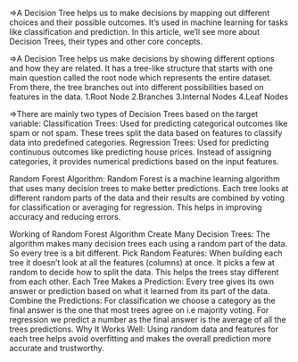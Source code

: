 =>A Decision Tree helps us to make decisions by mapping out different choices and their possible outcomes. It’s used in machine learning for tasks like classification and prediction. In this article, we’ll see more about Decision Trees, their types and other core concepts.

=>A Decision Tree helps us make decisions by showing different options and how they are related. It has a tree-like structure that starts with one main question called the root node which represents the entire dataset. From there, the tree branches out into different possibilities based on features in the data.
1.Root Node 
2.Branches
3.Internal Nodes
4.Leaf Nodes

=>There are mainly two types of Decision Trees based on the target variable:
Classification Trees: Used for predicting categorical outcomes like spam or not spam. These trees split the data based on features to classify data into predefined categories.
Regression Trees: Used for predicting continuous outcomes like predicting house prices. Instead of assigning categories, it provides numerical predictions based on the input features.


Random Forest Algorithm:
Random Forest is a machine learning algorithm that uses many decision trees to make better predictions. Each tree looks at different random parts of the data and their results are combined by voting for classification or averaging for regression. This helps in improving accuracy and reducing errors.

Working of Random Forest Algorithm
Create Many Decision Trees: The algorithm makes many decision trees each using a random part of the data. So every tree is a bit different.
Pick Random Features: When building each tree it doesn’t look at all the features (columns) at once. It picks a few at random to decide how to split the data. This helps the trees stay different from each other.
Each Tree Makes a Prediction: Every tree gives its own answer or prediction based on what it learned from its part of the data.
Combine the Predictions:
For classification we choose a category as the final answer is the one that most trees agree on i.e majority voting.
For regression we predict a number as the final answer is the average of all the trees predictions.
Why It Works Well: Using random data and features for each tree helps avoid overfitting and makes the overall prediction more accurate and trustworthy.